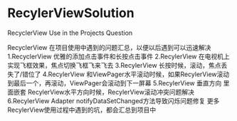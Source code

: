# RecylerViewSolution
RecyclerView Use in the Projects Question

RecyclerView 在项目使用中遇到的问题汇总，以便以后遇到可以迅速解决
1.RecyclerView 优雅的添加点击事件和长按点击事件
2.RecylerView 在电视机上实现飞框效果，焦点切换飞框飞来飞去
3.RecylerView 长按时候，滚动，焦点丢失了/错位了
4.RecylerView 和ViewPager水平滚动时候，如果RecylerView滚动到最后一个，再滚动，ViewPager会滚动到下一屏幕
5.RecylerView 垂直方向 里面嵌套 RecylerView水平方向时候，RecylerView滚动冲突问题解决
6.RecylerView Adapter notifyDataSetChanged方法导致闪烁问题修复
更多RecylerView使用过程中遇到的坑，都会汇总到项目中
